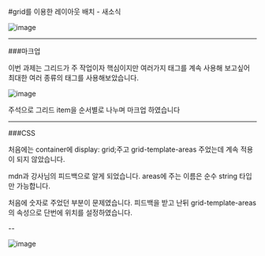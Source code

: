 #grid를 이용한 레이아웃 배치 - 새소식


![image](https://github.com/M-Moong/home-work/assets/109510367/919ca85d-fed3-4dc9-9a79-8ae402b555ff)


---
###마크업

이번 과제는 그리드가 주 작업이자 핵심이지만 여러가지 태그를 계속 사용해 보고싶어 최대한 여러 종류의 태그를 사용해보았습니다.

![image](https://github.com/M-Moong/home-work/assets/109510367/e65061d5-6390-447f-9e11-d930cdc2ca51)


주석으로 그리드 item을 순서별로 나누며 마크업 하였습니다

---
###CSS

처음에는 container에 display: grid;주고 grid-template-areas 주었는데 계속 적용이 되지 않았습니다.

mdn과 강사님의 피드백으로 알게 되었습니다. areas에 주는 이름은 순수 string 타입만 가능합니다.

처음에 숫자로 주었던 부분이 문제였습니다. 피드백을 받고 난뒤 grid-template-areas의 속성으로 단번에 위치를 설정하였습니다.

--

![image](https://github.com/M-Moong/home-work/assets/109510367/5fa686e8-6f13-46dc-b3dc-eb997c56ed66)
